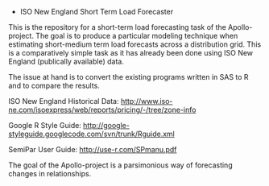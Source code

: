 

* ISO New England Short Term Load Forecaster


This is the repository for a short-term load forecasting task of the Apollo-project. The goal is to produce a 
particular modeling technique when estimating short-medium term load forecasts across a distribution grid. This is a 
comparatively simple task as it has already been done using ISO New England (publically available) data. 

The issue at hand is to convert the existing programs written in SAS to R and to compare the results.

ISO New England Historical Data: http://www.iso-ne.com/isoexpress/web/reports/pricing/-/tree/zone-info

Google R Style Guide:  http://google-styleguide.googlecode.com/svn/trunk/Rguide.xml

SemiPar User Guide: http://use-r.com/SPmanu.pdf

The goal of the Apollo-project is a parsimonious way of forecasting changes in relationships. 



